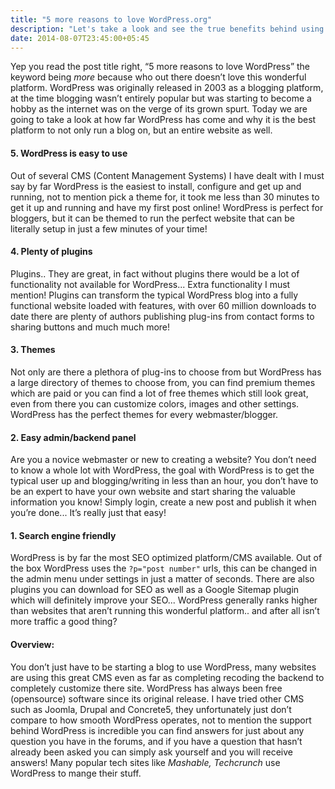 ```yaml
---
title: "5 more reasons to love WordPress.org"
description: "Let's take a look and see the true benefits behind using WordPress as a CMS."
date: 2014-08-07T23:45:00+05:45
---
```


Yep you read the post title right, “5 more reasons to love WordPress” the keyword being _more_ because who out there doesn’t love this wonderful platform. WordPress was originally released in 2003 as a blogging platform, at the time blogging wasn’t entirely popular but was starting to become a hobby as the internet was on the verge of its grown spurt. Today we are going to take a look at how far WordPress has come and why it is the best platform to not only run a blog on, but an entire website as well.

#### 5. WordPress is easy to use

Out of several CMS (Content Management Systems) I have dealt with I must say by far WordPress is the easiest to install, configure and get up and running, not to mention pick a theme for, it took me less than 30 minutes to get it up and running and have my first post online! WordPress is perfect for bloggers, but it can be themed to run the perfect website that can be literally setup in just a few minutes of your time!

#### 4. Plenty of plugins

Plugins.. They are great, in fact without plugins there would be a lot of functionality not available for WordPress... Extra functionality I must mention! Plugins can transform the typical WordPress blog into a fully functional website loaded with features, with over 60 million downloads to date there are plenty of authors publishing plug-ins from contact forms to sharing buttons and much much more!

#### 3. Themes

Not only are there a plethora of plug-ins to choose from but WordPress has a large directory of themes to choose from, you can find premium themes which are paid or you can find a lot of free themes which still look great, even from there you can customize colors, images and other settings. WordPress has the perfect themes for every webmaster/blogger.

#### 2. Easy admin/backend panel

Are you a novice webmaster or new to creating a website? You don’t need to know a whole lot with WordPress, the goal with WordPress is to get the typical user up and blogging/writing in less than an hour, you don’t have to be an expert to have your own website and start sharing the valuable information you know! Simply login, create a new post and publish it when you’re done... It’s really just that easy!

#### 1. Search engine friendly

WordPress is by far the most SEO optimized platform/CMS available. Out of the box WordPress uses the `?p="post number"` urls, this can be changed in the admin menu under settings in just a matter of seconds. There are also plugins you can download for SEO as well as a Google Sitemap plugin which will definitely improve your SEO... WordPress generally ranks higher than websites that aren’t running this wonderful platform.. and after all isn’t more traffic a good thing?

#### Overview:

You don’t just have to be starting a blog to use WordPress, many websites are using this great CMS even as far as completing recoding the backend to completely customize there site. WordPress has always been free (opensource) software since its original release. I have tried other CMS such as Joomla, Drupal and Concrete5, they unfortunately just don’t compare to how smooth WordPress operates, not to mention the support behind WordPress is incredible you can find answers for just about any question you have in the forums, and if you have a question that hasn’t already been asked you can simply ask yourself and you will receive answers! Many popular tech sites like _Mashable, Techcrunch_ use WordPress to mange their stuff.
